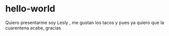 # hello-world

Quiero presentarme soy Lesly , me gustan los tacos y pues ya quiero que la cuarentena acabe, gracias
